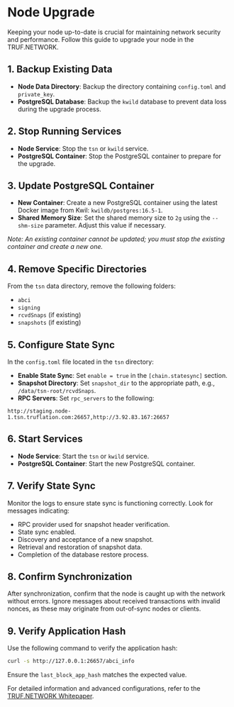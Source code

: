 # Node Upgrade

Keeping your node up-to-date is crucial for maintaining network security and performance. Follow this guide to upgrade your node in the TRUF.NETWORK.

## 1. Backup Existing Data

- **Node Data Directory**: Backup the directory containing `config.toml` and `private_key`.
- **PostgreSQL Database**: Backup the `kwild` database to prevent data loss during the upgrade process.

## 2. Stop Running Services

- **Node Service**: Stop the `tsn` or `kwild` service.
- **PostgreSQL Container**: Stop the PostgreSQL container to prepare for the upgrade.

## 3. Update PostgreSQL Container

- **New Container**: Create a new PostgreSQL container using the latest Docker image from Kwil: `kwildb/postgres:16.5-1`.
- **Shared Memory Size**: Set the shared memory size to `2g` using the `--shm-size` parameter. Adjust this value if necessary.

_Note: An existing container cannot be updated; you must stop the existing container and create a new one._

## 4. Remove Specific Directories

From the `tsn` data directory, remove the following folders:

- `abci`
- `signing`
- `rcvdSnaps` (if existing)
- `snapshots` (if existing)

## 5. Configure State Sync

In the `config.toml` file located in the `tsn` directory:

- **Enable State Sync**: Set `enable = true` in the `[chain.statesync]` section.
- **Snapshot Directory**: Set `snapshot_dir` to the appropriate path, e.g., `/data/tsn-root/rcvdSnaps`.
- **RPC Servers**: Set `rpc_servers` to the following:

```
http://staging.node-1.tsn.truflation.com:26657,http://3.92.83.167:26657
```

## 6. Start Services

- **Node Service**: Start the `tsn` or `kwild` service.
- **PostgreSQL Container**: Start the new PostgreSQL container.

## 7. Verify State Sync

Monitor the logs to ensure state sync is functioning correctly. Look for messages indicating:

- RPC provider used for snapshot header verification.
- State sync enabled.
- Discovery and acceptance of a new snapshot.
- Retrieval and restoration of snapshot data.
- Completion of the database restore process.

## 8. Confirm Synchronization

After synchronization, confirm that the node is caught up with the network without errors. Ignore messages about received transactions with invalid nonces, as these may originate from out-of-sync nodes or clients.

## 9. Verify Application Hash

Use the following command to verify the application hash:

```bash
curl -s http://127.0.0.1:26657/abci_info
```

Ensure the `last_block_app_hash` matches the expected value.

For detailed information and advanced configurations, refer to the [TRUF.NETWORK Whitepaper](https://whitepaper.truflation.com/).
